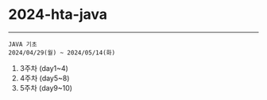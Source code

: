 # 2024-hta-java

---

```
JAVA 기초 
2024/04/29(월) ~ 2024/05/14(화) 
```

1. 3주차 (day1~4)
2. 4주차 (day5~8)
3. 5주차 (day9~10)